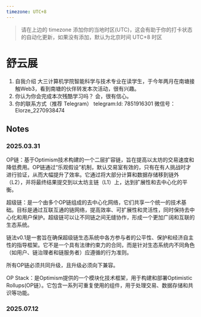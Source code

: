 ```yaml
---
timezone: UTC+8
---
```


> 请在上边的 timezone 添加你的当地时区(UTC)，这会有助于你的打卡状态的自动化更新，如果没有添加，默认为北京时间 UTC+8 时区


# 舒云展

1. 自我介绍
  大三计算机学院智能科学与技术专业在读学生，于今年两月在南塘接触Web3，看到南塘的伙伴转发本次活动，很有兴趣。
2. 你认为你会完成本次残酷学习吗？
   会，很有信心。
3. 你的联系方式（推荐 Telegram）
  telegram:Id: 7851916301
  微信号：Elorze_2270938474

## Notes

<!-- Content_START -->

### 2025.03.31

OP链：基于Optimism技术构建的一个二层扩容链，旨在提高以太坊的交易速度和降低费用。OP链通过“乐观假设”机制，默认交易室有效的，只有在有人挑战时才进行验证，从而大幅提升了效率。它通过将大部分计算和数据存储移到链外（L2），并将最终结果提交到以太坊主链（L1）上，达到扩展性和去中心化的平衡。

超级链：是一个由多个OP链组成的去中心化网络，它们共享一个统一的技术基础。目标是通过互联互通的链网络，提高效率、可扩展性和灵活性，同时保持去中心化和用户保护。超级链可以让不同链之间无缝协作，形成一个更加广阔和互联的生态系统。

链法v0.1是一套旨在确保超级链生态系统中各方参与者的公平性、保护和经济自主性的指导框架。它不是一个具有法律约束力的合同，而是针对生态系统内不同角色（如用户、链治理者和链服务者）应遵循的行为准则。

所有OP链必须共同升级，且升级必须向下兼容。

OP Stack：是Optimism提供的一个模块化技术框架，用于构建和部署Optimistic Rollups(OP链）。它包含一系列可重复使用的组件，用于处理交易、数据存储和共识等功能。

### 2025.07.12

<!-- Content_END -->
